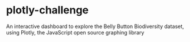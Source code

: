 # plotly-challenge
An interactive dashboard to explore the Belly Button Biodiversity dataset, using Plotly, the JavaScript open source graphing library
